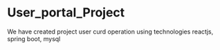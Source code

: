 # User_portal_Project

We have created project user curd operation using technologies reactjs, spring boot, mysql
